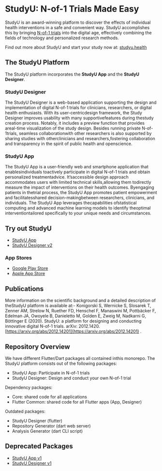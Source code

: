 # StudyU: N-of-1 Trials Made Easy

StudyU is an award-winning platform to discover the effects of individual health
interventions in a safe and convenient way. StudyU accomplishes this by bringing
[N-of-1 trials](https://www.studyu.health/docs/basics/n-of-1-trials) into the
digital age, effectively combining the fields of technology and personalized
research methods.

Find out more about StudyU and start your study now
at: [studyu.health](https://www.studyu.health)

## The StudyU Platform

The StudyU platform incorporates the **StudyU App** and the **StudyU Designer**.

### StudyU Designer

The StudyU Designer is a web-based application supporting the design and
implementation of digital N-of-1 trials for clinicians, researchers, or digital
health enthusiasts. With its user-centricdesign framework, the Study Designer
improves usability with many supportivefeatures during thestudy creation
process. Notably, it includes a preview function that provides areal-time
visualization of the study design. Besides running private N-of-1trials,
seamless collaborationwith other researchers is also supported by sharing
studies with otherclinicians and researchers,fostering collaboration and
transparency in the spirit of public health and openscience.

### StudyU App

The StudyU App is a user-friendly web and smartphone application that
enablesindividuals toactively participate in digital N-of-1 trials and obtain
personalized treatmentadvice. It’saccessible design approach accommodates users
with limited technical skills,allowing them todirectly measure the impact of
interventions on their health outcomes. Byengaging patients in thetrial process,
the StudyU App promotes patient empowerment and facilitatesshared
decision-makingbetween researchers, clinicians, and individuals. The StudyU App
leverages thecapabilities ofstatistical computing and advanced machine learning
models to identify theoptimal interventiontailored specifically to your unique
needs and circumstances.

## Try out StudyU

- [StudyU App](https://app.studyu.health)
- [StudyU Designer v2](https://designer.studyu.health)

### App Stores

- [Google Play Store](https://play.google.com/store/apps/details?id=health.studyu.app)
- [Apple App Store](https://apps.apple.com/us/app/studyu-health/id1571991198)

## Publications

More information on the scientific background and a detailed description of
theStudyU platform is available at:- Konigorski S, Wernicke S, Slosarek T,
Zenner AM, Strelow N, Ruether FD, Henschel F, Manaswini M, Pottbäcker F, Edelman
JA, Owoyele B, Danieletto M, Golden E, Zweig M, Nadkarni G, Böttinger E (2020).
StudyU: a platform for designing and conducting innovative digital N-of-1
trials. arXiv:
2012.1420.  [https://arxiv.org/abs/2012.14201](https://arxiv.org/abs/2012.14201)
.

## Repository Overview

We have different Flutter/Dart packages all contained inthis monorepo. The
StudyU platform consists out of the following packages:

- StudyU App: Participate in N-of-1 trials
- StudyU Designer: Design and conduct your own N-of-1 trial

Dependency packages:

- Core: shared code for all applications
- Flutter Common: shared code for all Flutter apps (App, Designer)

Outdated packages:

- StudyU Designer (flutter)
- Repository Generator (dart web server)
- Analysis Generator (dart CLI script)

## Deprecated Packages

- [StudyU App v1](https://app-v1.studyu.health)
- [StudyU Designer v1](https://designer-v1.studyu.health)
